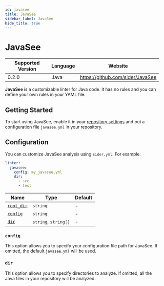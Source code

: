```yaml
---
id: javasee
title: JavaSee
sidebar_label: JavaSee
hide_title: true
---
```


# JavaSee

| Supported Version | Language | Website                          |
| ----------------- | -------- | -------------------------------- |
| 0.2.0             | Java     | https://github.com/sider/JavaSee |

**JavaSee** is a customizable linter for Java code. It has no rules and you can define your own rules in your YAML file.

## Getting Started

To start using JavaSee, enable it in your [repository settings](../../getting-started/repository-settings.md) and put a configuration file `javasee.yml` in your repository.

## Configuration

You can customize JavaSee analysis using `sider.yml`. For example:

```yaml
linter:
  javasee:
    config: my_javasee.yml
    dir:
      - src
      - test
```

| Name                                                                                  | Type                 | Default |
| ------------------------------------------------------------------------------------- | -------------------- | ------- |
| [`root_dir`](../../getting-started/custom-configuration.md#linteranalyzer_idroot_dir) | `string`             | -       |
| [`config`](#config)                                                                   | `string`             | -       |
| [`dir`](#dir)                                                                         | `string`, `string[]` | -       |

### `config`

This option allows you to specify your configuration file path for JavaSee.
If omitted, the default `javasee.yml` will be used.

### `dir`

This option allows you to specify directories to analyze.
If omitted, all the Java files in your repository will be analyzed.
